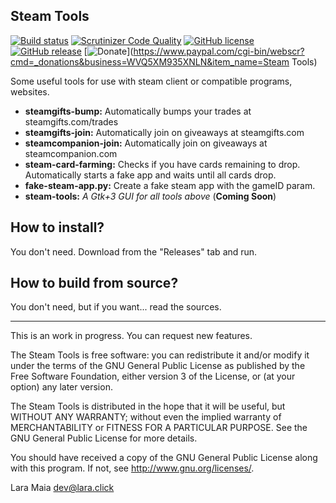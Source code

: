 Steam Tools
-----------

[![Build status](https://ci.appveyor.com/api/projects/status/github/ShyPixie/steam-tools?svg=true)](https://ci.appveyor.com/project/ShyPixie/steam-tools)
[![Scrutinizer Code Quality](https://scrutinizer-ci.com/g/ShyPixie/steam-tools/badges/quality-score.png)](https://scrutinizer-ci.com/g/ShyPixie/steam-tools/)
[![GitHub license](https://img.shields.io/badge/license-GPLv3-green.svg)](https://www.gnu.org/licenses/gpl-3.0.html)
[![GitHub release](https://img.shields.io/github/release/ShyPixie/steam-tools.svg)](https://github.com/ShyPixie/steam-tools/releases)
[![Donate](https://img.shields.io/badge/Donate-PayPal-green.svg)](https://www.paypal.com/cgi-bin/webscr?cmd=_donations&business=WVQ5XM935XNLN&item_name=Steam Tools)

Some useful tools for use with steam client or compatible programs, websites.

- **steamgifts-bump:** Automatically bumps your trades at steamgifts.com/trades
- **steamgifts-join:** Automatically join on giveaways at steamgifts.com
- **steamcompanion-join:** Automatically join on giveaways at steamcompanion.com
- **steam-card-farming:** Checks if you have cards remaining to drop. Automatically starts a fake app and waits until all cards drop.
- **fake-steam-app.py:** Create a fake steam app with the gameID param.
- **steam-tools:** *A Gtk+3 GUI for all tools above* (**Coming Soon**)

How to install?
---------------

You don't need. Download from the "Releases" tab and run.

How to build from source?
-------------------------

You don't need, but if you want... read the sources.
___________________________________________________________________________________________

This is an work in progress. You can request new features.

The Steam Tools is free software: you can redistribute it and/or modify it under the terms of the GNU General Public License as published by the Free Software Foundation, either version 3 of the License, or (at your option) any later version.

The Steam Tools is distributed in the hope that it will be useful, but WITHOUT ANY WARRANTY; without even the implied warranty of MERCHANTABILITY or FITNESS FOR A PARTICULAR PURPOSE. See the GNU General Public License for more details.

You should have received a copy of the GNU General Public License along with this program. If not, see http://www.gnu.org/licenses/.

Lara Maia <dev@lara.click>
